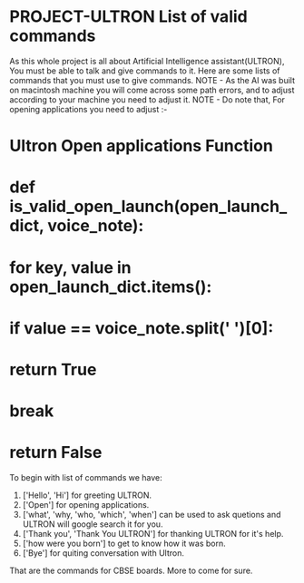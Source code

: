 # PROJECT-ULTRON List of valid commands
As this whole project is all about Artificial Intelligence assistant(ULTRON), You must be able to talk and give commands to it. Here are some lists of commands that you must use to give commands. 
NOTE - As the AI was built on macintosh machine you will come across some path errors, and to adjust according to your machine you need to adjust it.
NOTE - Do note that, For opening applications you need to adjust :-

# Ultron Open applications Function
# def is_valid_open_launch(open_launch_dict, voice_note):
# for key, value in open_launch_dict.items():
# if value == voice_note.split(' ')[0]:
# return True
# break
# return False


To begin with list of commands we have:
1. ['Hello', 'Hi'] for greeting ULTRON.
2. ['Open'] for opening applications.
3. ['what', 'why, 'who, 'which', 'when'] can be used to ask quetions and ULTRON will google search it for you.
4. ['Thank you', 'Thank You ULTRON'] for thanking ULTRON for it's help.
5. ['how were you born'] to get to know how it was born.
6. ['Bye'] for quiting conversation with Ultron.

That are the commands for CBSE boards. More to come for sure.
